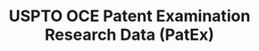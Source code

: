 ---
layout: default
bigquery: https://console.cloud.google.com/bigquery?p=patents-public-data&d=uspto_oce_pair&page=dataset
citation: 'Graham, S. Marco, A., and Miller, A. (2015). “The USPTO Patent Examination
  Research Dataset: A Window on the Process of Patent Examination.”'
contributors: Graham, S. Marco, A., Miller, A.
cost: None
description: The latest version of PatEx (referred to below as the 2020 release) contains
  detailed information on nearly 11.9 million publicly-viewable provisional and non-provisional
  patent applications to the USPTO and over 4.6 million Patent Cooperation Treaty
  (PCT) applications. It is based on data that OCE downloaded from the Patent Examination
  Data System (PEDS) in April, 2021. The PEDS data are sourced from Public PAIR. The
  first time that OCE used PEDS as the basis of PatEx was for the 2019 release. We
  took the PEDS data and organized it into the familiar PatEx data files, which are
  based on the organization of the Public PAIR portal. The data files include information
  on each application’s characteristics, prosecution history, continuation history,
  claims of foreign priority, patent term adjustment history, publication history,
  and correspondence address information.
documentation: 'For the 2019 and later releases, new technical documentation is available
  https://www.uspto.gov/sites/default/files/documents/PatEx-2019-Technical-Doc.pdf


  A document describing the 2014-2017 data sets is available and can be cited as:
  Graham, Stuart J.H. and Marco, Alan C. and Miller, Richard, The USPTO Patent Examination
  Research Dataset: A Window on the Process of Patent Examination (November 30, 2015).
  Available at SSRN: https://ssrn.com/abstract=2702637.'
last_edit: Mon, 04 Apr 2022 19:06:22 GMT
location: https://www.uspto.gov/ip-policy/economic-research/research-datasets/patent-examination-research-dataset-public-pair
maintained_by: EconomicsData@uspto.gov
related_publications: https://ssrn.com/abstract=29956744, https://ssrn.com/abstract=2702637
schema_fields: '[''appl_status_date'', ''correspondence_street_line_2'', ''patent_issue_date'',
  ''examiner_name_first'', ''parent_application_number'', ''event_description'', ''parent_country_code'',
  ''correspondence_country_code'', ''correspondence_region_code'', ''parent_country'',
  ''confirm_number'', ''wipo_pub_date'', ''inventor_region_code'', ''earliest_pgpub_number'',
  ''uspc_class'', ''correspondence_name_line_2'', ''invention_subject_matter'', ''examiner_name_middle'',
  ''recorded_date'', ''correspondence_country_name'', ''inventor_address_type'', ''appl_status_code'',
  ''patent_number'', ''invention_title'', ''small_entity_indicator'', ''wipo_pub_number'',
  ''sequence_number'', ''uspc_subclass'', ''child_filing_date'', ''inventor_country_name'',
  ''examiner_name_last'', ''application_number'', ''correspondence_region_name'',
  ''customer_number'', ''application_type'', ''application_number_pair'', ''correspondence_street_line_1'',
  ''atty_docket_number'', ''inventor_name_middle'', ''parent_filing_date'', ''abandon_date'',
  ''examiner_id'', ''status_description'', ''file_location_date'', ''correspondence_name_line_1'',
  ''file_location'', ''inventor_country_code'', ''examiner_art_unit'', ''disposal_type'',
  ''foreign_parent_id'', ''child_application_number'', ''foreign_parent_date'', ''status_code'',
  ''continuation_type'', ''correspondence_postal_code'', ''correspondence_city'',
  ''inventor_name_first'', ''inventor_rank'', ''aia_first_to_file'', ''filing_date'',
  ''earliest_pgpub_date'', ''inventor_name_last'', ''event_code'']'
shortname: patex
tags:
- patents
- legal
- history
terms_of_use: 'USPTO’s online databases are not designed or intended to be a source
  for bulk downloads of USPTO data when accessed through the website’s interfaces.
  Individuals, companies, IP addresses, or blocks of IP addresses who, in effect,
  deny or decrease service by generating unusually high numbers of database accesses
  (searches, pages, or hits), whether generated manually or in an automated fashion,
  may be denied access to USPTO servers without notice.


  Bulk data products may be separately obtained from the USPTO, either for free or
  at the cost of dissemination. For details, see information on Electronic Bulk Data
  Products: https://www.uspto.gov/learning-and-resources/electronic-bulk-data-products'
title: USPTO OCE Patent Examination Research Data (PatEx)
uuid: 4342caa7-23af-420c-b2f6-6088f133df6a
---
